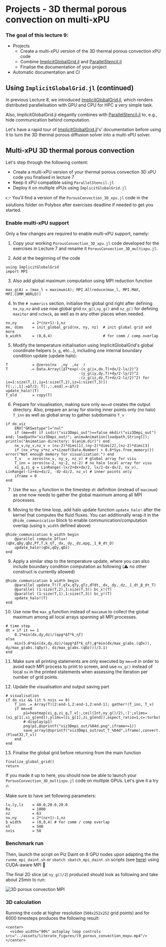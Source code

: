 <!--This file was generated, do not modify it.-->
# Projects - 3D thermal porous convection on multi-xPU

### The goal of this lecture 9:

- Projects
    - Create a multi-xPU version of the 3D thermal porous convection xPU code
    - Combine [ImplicitGlobalGrid.jl](https://github.com/eth-cscs/ImplicitGlobalGrid.jl) and [ParallelStencil.jl](https://github.com/omlins/ParallelStencil.jl)
    - Finalise the documentation of your project
- Automatic documentation and CI

## Using `ImplicitGlobalGrid.jl` (continued)

In previous Lecture 8, we introduced [ImplicitGlobalGrid.jl](https://github.com/eth-cscs/ImplicitGlobalGrid.jl), which renders distributed parallelisation with GPU and CPU for HPC a very simple task.

Also, ImplicitGlobalGrid.jl elegantly combines with [ParallelStencil.jl](https://github.com/omlins/ParallelStencil.jl) to, e.g., hide communication behind computation.

Let's have a rapid tour of [ImplicitGlobalGrid.jl](https://github.com/eth-cscs/ImplicitGlobalGrid.jl)'s' documentation before using it to turn the 3D thermal porous diffusion solver into a multi-xPU solver.

## Multi-xPU 3D thermal porous convection

Let's step through the following content:
- Create a multi-xPU version of your thermal porous convection 3D xPU code you finalised in lecture 7
- Keep it xPU compatible using `ParallelStencil.jl`
- Deploy it on multiple xPUs using `ImplicitGlobalGrid.jl`

👉 You'll find a version of the `PorousConvection_3D_xpu.jl` code in the solutions folder on Polybox after exercises deadline if needed to get you started.

### Enable multi-xPU support
Only a few changes are required to enable multi-xPU support, namely:

1. Copy your working `PorousConvection_3D_xpu.jl` code developed for the exercises in Lecture 7 and rename it `PorousConvection_3D_multixpu.jl`.

2. Add at the beginning of the code

````julia:ex1
using ImplicitGlobalGrid
import MPI
````

3. Also add global maximum computation using MPI reduction function

````julia:ex2
max_g(A) = (max_l = maximum(A); MPI.Allreduce(max_l, MPI.MAX, MPI.COMM_WORLD))
````

4. In the `# numerics` section, initialise the global grid right after defining `nx,ny,nz` and use now global grid `nx_g()`,`ny_g()` and `nz_g()` for defining `maxiter` and `ncheck`, as well as in any other places when needed.

````julia:ex3
nx,ny       = 2*(nz+1)-1,nz
me, dims    = init_global_grid(nx, ny, nz)  # init global grid and more
b_width     = (8,8,4)                       # for comm / comp overlap
````

5. Modify the temperature initialisation using ImplicitGlobalGrid's global coordinate helpers (`x_g`, etc...), including one internal boundary condition update (update halo):

````julia:ex4
T           = @zeros(nx  ,ny  ,nz  )
T          .= Data.Array([ΔT*exp(-(x_g(ix,dx,T)+dx/2-lx/2)^2
                                 -(y_g(iy,dy,T)+dy/2-ly/2)^2
                                 -(z_g(iz,dz,T)+dz/2-lz/2)^2) for ix=1:size(T,1),iy=1:size(T,2),iz=1:size(T,3)])
T[:,:,1].=ΔT/2; T[:,:,end].=-ΔT/2
update_halo!(T)
T_old       = copy(T)
````

6. Prepare for visualisation, making sure only `me==0` creates the output directory. Also, prepare an array for storing inner points only (no halo) `T_inn` as well as global array to gather subdomains `T_v`

````julia:ex5
if do_viz
    ENV["GKSwstype"]="nul"
    if (me==0) if isdir("viz3Dmpi_out")==false mkdir("viz3Dmpi_out") end; loadpath="viz3Dmpi_out/"; anim=Animation(loadpath,String[]); println("Animation directory: $(anim.dir)") end
    nx_v,ny_v,nz_v = (nx-2)*dims[1],(ny-2)*dims[2],(nz-2)*dims[3]
    if (nx_v*ny_v*nz_v*sizeof(Data.Number) > 0.8*Sys.free_memory()) error("Not enough memory for visualization.") end
    T_v   = zeros(nx_v, ny_v, nz_v) # global array for visu
    T_inn = zeros(nx-2, ny-2, nz-2) # no halo local array for visu
    xi_g,zi_g = LinRange(-lx/2+dx+dx/2, lx/2-dx-dx/2, nx_v), LinRange(-lz+dz+dz/2, -dz-dz/2, nz_v) # inner points only
    iframe = 0
end
````

7. Use the `max_g` function in the timestep `dt` definition (instead of `maximum`) as one now needs to gather the global maximum among all MPI processes.

8. Moving to the time loop, add halo update function `update_halo!` after the kernel that computes the fluid fluxes. You can additionally wrap it in the `@hide_communication` block to enable communication/computation overlap (using `b_width` defined above)

````julia:ex6
@hide_communication b_width begin
    @parallel compute_Dflux!(qDx,qDy,qDz,Pf,T,k_ηf,_dx,_dy,_dz,αρg,_1_θ_dτ_D)
    update_halo!(qDx,qDy,qDz)
end
````

9. Apply a similar step to the temperature update, where you can also include boundary condition computation as following (⚠️ no other construct is currently allowed)

````julia:ex7
@hide_communication b_width begin
    @parallel update_T!(T,qTx,qTy,qTz,dTdt,_dx,_dy,_dz,_1_dt_β_dτ_T)
    @parallel (1:size(T,2),1:size(T,3)) bc_x!(T)
    @parallel (1:size(T,1),1:size(T,3)) bc_y!(T)
    update_halo!(T)
end
````

10. Use now the `max_g` function instead of `maximum` to collect the global maximum among all local arrays spanning all MPI processes.

````julia:ex8
# time step
dt = if it == 1
    0.1*min(dx,dy,dz)/(αρg*ΔT*k_ηf)
else
    min(5.0*min(dx,dy,dz)/(αρg*ΔT*k_ηf),ϕ*min(dx/max_g(abs.(qDx)), dy/max_g(abs.(qDy)), dz/max_g(abs.(qDz)))/3.1)
end
````

11. Make sure all printing statements are only executed by `me==0` in order to avoid each MPI process to print to screen, and use `nx_g()` instead of local `nx` in the printed statements when assessing the iteration per number of grid points.

12. Update the visualisation and output saving part

````julia:ex9
# visualisation
if do_viz && (it % nvis == 0)
    T_inn .= Array(T)[2:end-1,2:end-1,2:end-1]; gather!(T_inn, T_v)
    if me==0
        p1=heatmap(xi_g,zi_g,T_v[:,ceil(Int,ny_g()/2),:]';xlims=(xi_g[1],xi_g[end]),ylims=(zi_g[1],zi_g[end]),aspect_ratio=1,c=:turbo)
        # display(p1)
        png(p1,@sprintf("viz3Dmpi_out/%04d.png",iframe+=1))
        save_array(@sprintf("viz3Dmpi_out/out_T_%04d",iframe),convert.(Float32,T_v))
    end
end
````

13. Finalise the global grid before returning from the main function

````julia:ex10
finalize_global_grid()
return
````

If you made it up to here, you should now be able to launch your `PorousConvection_3D_multixpu.jl` code on multiple GPUs. Let's give it a try 🔥

Make sure to have set following parameters:

````julia:ex11
lx,ly,lz    = 40.0,20.0,20.0
Ra          = 1000
nz          = 63
nx,ny       = 2*(nz+1)-1,nz
b_width     = (8,8,4) # for comm / comp overlap
nt          = 500
nvis        = 50
````

### Benchmark run
Then, launch the script on Piz Daint on 8 GPU nodes upon adapting the the `runme_mpi_daint.sh` or `sbatch sbatch_mpi_daint.sh` scripts (see [here](/software_install/#cuda-aware_mpi_on_piz_daint)) using CUDA-aware MPI 🚀

The final 2D slice (at `ny_g()/2`) produced should look as following and take about 25min to run:

![3D porous convection MPI](../assets/literate_figures/l9_ex2_porous_convect_mpi_sl.png)

### 3D calculation
Running the code at higher resolution (`508x252x252` grid points) and for 6000 timesteps produces the following result:
~~~
<center>
  <video width="90%" autoplay loop controls src="../assets/literate_figures/l9_porous_convection_mxpu.mp4"/>
</center>
~~~

